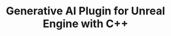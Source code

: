 ---
title: Generative AI Plugin for Unreal Engine with C++
tags: [Unreal Engine 5, C++, LLM]
style: fill
color: warning
description: Imagine creating an NPC dialogue system that feels super real, a live narrator that responds to what players do, or just having a tool in your game that can generate all kinds of unique content on the fly. Sounds awesome, right? In this post, I’m going to show you step by step how to make that possible!
external_url: https://medium.com/p/3f290accc977
---